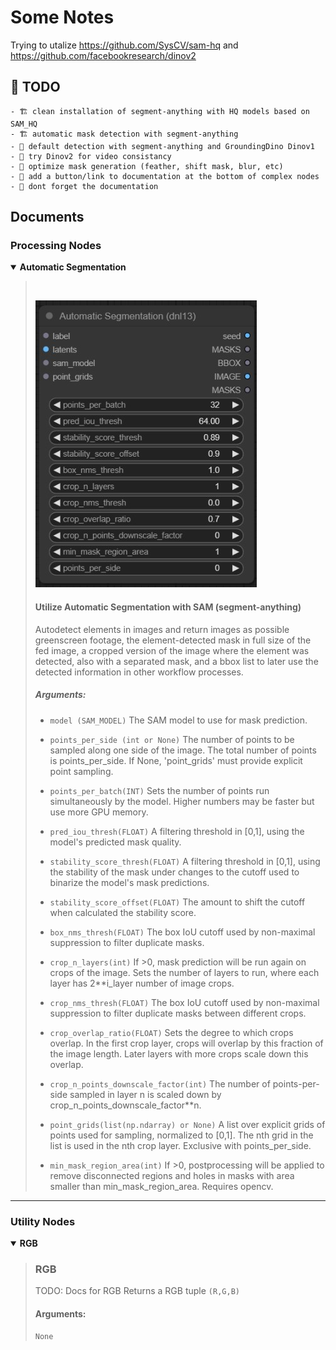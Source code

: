 # Some Notes

Trying to utalize https://github.com/SysCV/sam-hq
and  https://github.com/facebookresearch/dinov2


## 🚧 TODO
    - 🏗 clean installation of segment-anything with HQ models based on SAM_HQ
    - 🏗 automatic mask detection with segment-anything
    - 🚧 default detection with segment-anything and GroundingDino Dinov1
    - 🚧 try Dinov2 for video consistancy
    - 🚧 optimize mask generation (feather, shift mask, blur, etc)
    - 🚧 add a button/link to documentation at the bottom of complex nodes
    - 🚧 dont forget the documentation
    
## Documents
### Processing Nodes 

<details open>
<summary><strong>Automatic Segmentation</strong></summary>

<blockquote><br>

![Automatic Segmentation](https://raw.githubusercontent.com/dnl13/ComfyUI-dnl13-seg/main/doc_assets/img/nodes/automatic_segmentation.jpg)

<h4>Utilize Automatic Segmentation with SAM (segment-anything)</h4>
Autodetect elements in images and return images as possible greenscreen footage, the element-detected mask in full size of the fed image, a cropped version of the image where the element was detected, also with a separated mask, and a bbox list to later use the detected information in other workflow processes. 

##### Arguments:

- `model (SAM_MODEL)` The SAM model to use for mask prediction.

- `points_per_side (int or None)` 
    The number of points to be sampled along one side of the image. The total number of points is points_per_side. If None, 'point_grids' must provide explicit point sampling.

- `points_per_batch(INT)`
    Sets the number of points run simultaneously by the model. Higher numbers may be faster but use more GPU memory.
        
- `pred_iou_thresh(FLOAT)` 
    A filtering threshold in [0,1], using the model's predicted mask quality.

- `stability_score_thresh(FLOAT)` 
    A filtering threshold in [0,1], using the stability of the mask under changes to the cutoff used to binarize the model's mask predictions.

- `stability_score_offset(FLOAT)` 
    The amount to shift the cutoff when calculated the stability score.

- `box_nms_thresh(FLOAT)` 
    The box IoU cutoff used by non-maximal suppression to filter duplicate masks.

- `crop_n_layers(int)` 
    If >0, mask prediction will be run again on crops of the image. Sets the number of layers to run, where each layer has 2**i_layer number of image crops.

- `crop_nms_thresh(FLOAT)` 
    The box IoU cutoff used by non-maximal
    suppression to filter duplicate masks between different crops.

- `crop_overlap_ratio(FLOAT)`
    Sets the degree to which crops overlap.
    In the first crop layer, crops will overlap by this fraction of
    the image length. Later layers with more crops scale down this overlap.

- `crop_n_points_downscale_factor(int)` 
    The number of points-per-side
    sampled in layer n is scaled down by crop_n_points_downscale_factor**n.

- `point_grids(list(np.ndarray) or None)` 
    A list over explicit grids
    of points used for sampling, normalized to [0,1]. The nth grid in the list is used in the nth crop layer. Exclusive with points_per_side.

- `min_mask_region_area(int)`
    If >0, postprocessing will be applied to remove disconnected regions and holes in masks with area smaller than min_mask_region_area. Requires opencv.
<!--
- `output_mode(str)` 
    The form masks are returned in. Can be 'binary_mask' 'uncompressed_rle', or 'coco_rle'. 'coco_rle' requires pycocotools.
    For large resolutions, 'binary_mask' may consume large amounts of memory.
-->
</blockquote>
</details>


<hr>

### Utility Nodes

<details open>
  <summary><strong>RGB</strong></summary>
<blockquote>

### RGB
TODO: Docs for RGB
Returns a RGB tuple `(R,G,B)`

#### Arguments:

`None`
</blockquote>
</details>